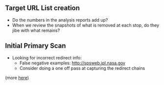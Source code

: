 

## Target URL List creation 

* Do the numbers in the analysis reports add up?  
* When we review the snapshots of what is removed at each stop, do they jibe with what remains?  

## Initial Primary Scan 

* Looking for incorrect redirect info:
  * False negative examples: http://spsweb.jpl.nasa.gov
  * Consider doing a one off pass at capturing the redirect chains


(more [here](https://github.com/GSA/site-scanning/issues/356#issuecomment-1423076180))

